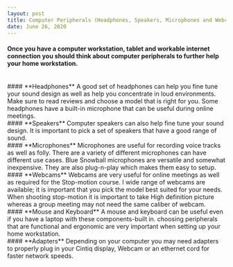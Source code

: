```yaml
---
layout: post
title: Computer Peripherals (Headphones, Speakers, Microphones and Webcams)
date: June 26, 2020
--- 
```

#### Once you have a computer workstation, tablet and workable internet connection you should think about computer peripherals to further help your home workstation.  
<br>
#### **Headphones**  
A good set of headphones can help you fine tune your sound design as well as help you concentrate in loud environments.  Make sure to read reviews and choose a model that is right for you.  Some headphones have a built-in microphone that can be useful during online meetings.   
<br>
#### **Speakers** 
Computer speakers can also help fine tune your sound design.  It is important to pick a set of speakers that have a good range of sound.   
<br>
#### **Microphones**  
Microphones are useful for recording voice tracks as well as folly.  There are a variety of different microphones can have different use cases.  Blue Snowball microphones are versatile and somewhat inexpensive.  They are also plug-n-play which makes them easy to setup.  
<br>
#### **Webcams**  
Webcams are very useful for online meetings as well as required for the Stop-motion course.  I wide range of webcams are available; it is important that you pick the model best suited for your needs.  When shooting stop-motion it is important to take High definition picture whereas a group meeting may not need the same caliber of webcam.  
<br>
#### **Mouse and Keyboard**  
A mouse and keyboard can be useful even if you have a laptop with these components-built in.  choosing peripherals that are functional and ergonomic are very important when setting up your home workstation.  
<br>
#### **Adapters**  
Depending on your computer you may need adapters to properly plug in your Cintiq display, Webcam or an ethernet cord for faster network speeds.  
